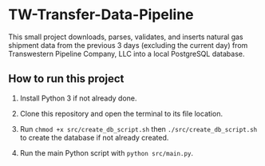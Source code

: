 # TW-Transfer-Data-Pipeline

This small project downloads, parses, validates, and inserts natural gas shipment data from the previous 3 days (excluding the current day) from Transwestern Pipeline Company, LLC into a local PostgreSQL database.

## How to run this project

1. Install Python 3 if not already done.

2. Clone this repository and open the terminal to its file location.

3. Run `chmod +x src/create_db_script.sh` then `./src/create_db_script.sh` to create the database if not already created.

4. Run the main Python script with `python src/main.py`.

